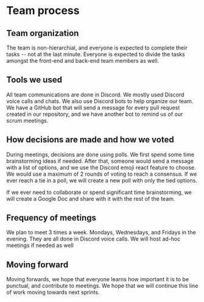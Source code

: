 # Team process
## Team organization
The team is non-hierarchial, and everyone is expected to complete their tasks -- not at the last minute. Everyone is expected to divide the tasks amongst the front-end and back-end team members as well.

## Tools we used
All team communications are done in Discord. We mostly used Discord voice calls and chats. We also use Discord bots to help organize our team. We have a GitHub bot that will send a message for every pull request created in our repository, and we have another bot to remind us of our scrum meetings.

## How decisions are made and how we voted
During meetings, decisions are done using polls. We first spend some time brainstorming ideas if needed. After that, someone would send a message with a list of options, and we use the Discord emoji react feature to choose. We would use a maximum of 2 rounds of voting to reach a consensus. If we ever reach a tie in a poll, we will create a new poll with only the tied options.

If we ever need to collaborate or spend significant time brainstorming, we will create a Google Doc and share with it with the rest of the team.

## Frequency of meetings
We plan to meet 3 times a week. Mondays, Wednesdays, and Fridays in the evening. They are all done in Discord voice calls. We will host ad-hoc meetings if needed as well

## Moving forward
Moving forwards, we hope that everyone learns how important it is to be punctual, and contribute to meetings. We hope that we will continue this line of work moving towards next sprints.
